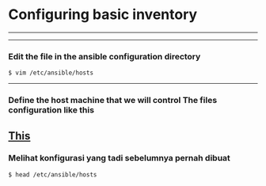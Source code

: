 # Configuring basic inventory
---
---
### Edit the file in the ansible configuration directory
```
$ vim /etc/ansible/hosts
```
---
### Define the host machine that we will control The files configuration like this
[This](./hosts)
---
### Melihat konfigurasi yang tadi sebelumnya pernah dibuat
```
$ head /etc/ansible/hosts

```